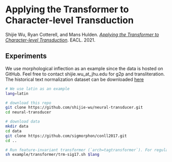 # Applying the Transformer to Character-level Transduction

Shijie Wu, Ryan Cotterell, and Mans Hulden. [*Applying the Transformer to Character-level Transduction*](https://arxiv.org/abs/2005.10213). EACL. 2021.

## Experiments

We use morphological inflection as an example since the data is hosted on GitHub. Feel free to contact shijie.wu_at_jhu.edu for g2p and transliteration. The historical text normalization dataset can be downloaded [here](https://github.com/coastalcph/histnorm)

```bash
# We use latin as an example
lang=latin

# download this repo
git clone https://github.com/shijie-wu/neural-transducer.git
cd neural-transducer

# download data
mkdir data
cd data
git clone https://github.com/sigmorphon/conll2017.git
cd ..

# Run feature-invariant transformer (`arch=tagtransformer`). For regular transformer, `arch=transformer`.
sh example/transformer/trm-sig17.sh $lang
```
